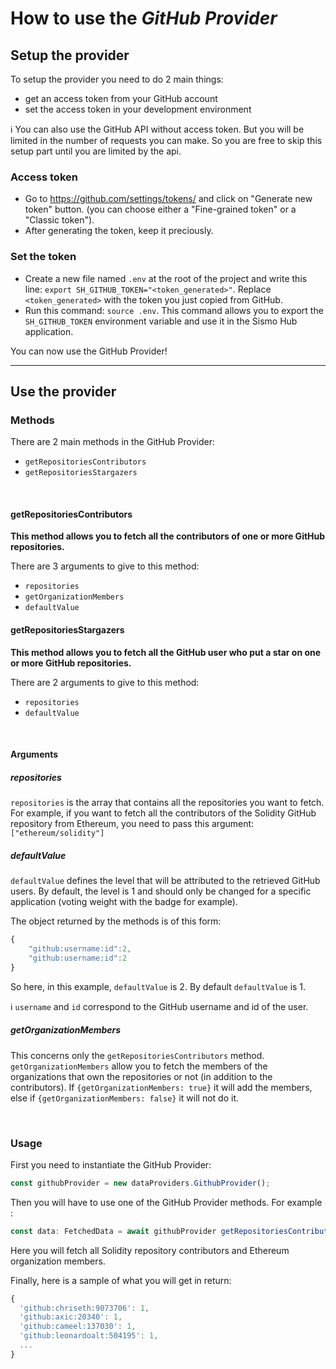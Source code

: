 # How to use the *GitHub Provider*

## Setup the provider

To setup the provider you need to do 2 main things:
- get an access token from your GitHub account
- set the access token in your development environment

ℹ️ You can also use the GitHub API without access token. But you will be limited in the number of requests you can make.
So you are free to skip this setup part until you are limited by the api.

### Access token

- Go to https://github.com/settings/tokens/ and click on "Generate new token" button. (you can choose either a "Fine-grained token" or a "Classic token").
- After generating the token, keep it preciously.

### Set the token

- Create a new file named `.env` at the root of the project and write this line: `export SH_GITHUB_TOKEN="<token_generated>"`. 
  Replace `<token_generated>` with the token you just copied from GitHub.
- Run this command: `source .env`.
  This command allows you to export the `SH_GITHUB_TOKEN` environment variable and use it in the Sismo Hub application.


You can now use the GitHub Provider!


---

## Use the provider

### Methods

There are 2 main methods in the GitHub Provider:
- `getRepositoriesContributors`
- `getRepositoriesStargazers`

<br>

#### getRepositoriesContributors

**This method allows you to fetch all the contributors of one or more GitHub repositories.**

There are 3 arguments to give to this method:
- `repositories`
- `getOrganizationMembers`
- `defaultValue`

#### getRepositoriesStargazers

**This method allows you to fetch all the GitHub user who put a star on one or more GitHub repositories.**

There are 2 arguments to give to this method:
- `repositories`
- `defaultValue`

<br>

#### Arguments

##### repositories

`repositories` is the array that contains all the repositories you want to fetch.
For example, if you want to fetch all the contributors of the Solidity GitHub repository from Ethereum, you need to pass this argument: `["ethereum/solidity"]`

##### defaultValue

`defaultValue` defines the level that will be attributed to the retrieved GitHub users. By default, the level is 1 and should only be changed for a specific application (voting weight with the badge for example).

The object returned by the methods is of this form:
```TypeScript
{
    "github:username:id":2,
    "github:username:id":2
}
 ```
So here, in this example, `defaultValue` is 2.
By default `defaultValue` is 1.

ℹ️ `username` and `id` correspond to the GitHub username and id of the user.

##### getOrganizationMembers

This concerns only the `getRepositoriesContributors` method.
`getOrganizationMembers` allow you to fetch the members of the organizations that own the repositories or not (in addition to the contributors). If `{getOrganizationMembers: true}` it will add the members, else if `{getOrganizationMembers: false}` it will not do it.

<br>

### Usage

First you need to instantiate the GitHub Provider:
```TypeScript
const githubProvider = new dataProviders.GithubProvider();
 ```

Then you will have to use one of the GitHub Provider methods.
For example :
```TypeScript
const data: FetchedData = await githubProvider getRepositoriesContributors(["ethereum/solidity"], {getOrganizationMembers: true});
 ```

Here you will fetch all Solidity repository contributors and Ethereum organization members.

Finally, here is a sample of what you will get in return:

```TypeScript
{
  'github:chriseth:9073706': 1,
  'github:axic:20340': 1,
  'github:cameel:137030': 1,
  'github:leonardoalt:504195': 1,
  ...
}
  ```
